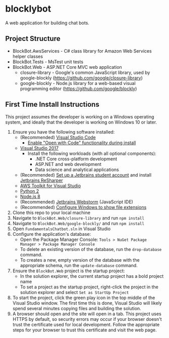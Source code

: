 # blocklybot

A web application for building chat bots.

## Project Structure
* BlockBot.AwsServices - C# class library for Amazon Web Services helper classes
* BlockBot.Tests - MsTest unit tests
* BlockBot.Web - ASP.NET Core MVC web application
  * closure-library - Google's common JavaScript library, used by google-blockly (https://github.com/google/closure-library)
  * google-blockly - Node.js library for a web-based visual programming editor (https://github.com/google/blockly)
  
## First Time Install Instructions

This project assumes the developer is working on a Windows operating system, and ideally that the developer is working on Windows 10 or later.

1. Ensure you have the following software installed:
   * (Recommended) [Visual Studio Code](https://code.visualstudio.com/)
     * [Enable "Open with Code" functionality during install](https://thisdavej.com/right-click-on-windows-folder-and-open-with-visual-studio-code/)
   * [Visual Studio 2017](https://visualstudio.microsoft.com/thank-you-downloading-visual-studio/?sku=Community&rel=15#)
     * Install the following workloads (with all optional components): 
       * .NET Core cross-platform development
       * ASP.NET and web development
       * Data science and analytical applications
   * (Recommended) [Set up a Jetbrains student account](https://www.jetbrains.com/student/) and  install [Jetbrains ReSharper](https://www.jetbrains.com/resharper/)
   * [AWS Toolkit for Visual Studio](https://marketplace.visualstudio.com/items?itemName=AmazonWebServices.AWSToolkitforVisualStudio2017&refid=gs_card)
   * [Python 2](https://www.python.org/download/releases/2.7.8/)
   * [Node.js 8](https://nodejs.org/en/)
   * (Recommended) [Jetbrains Webstorm](https://www.jetbrains.com/webstorm/) (JavaScript IDE)
   * (Recommended) [Configure Windows to show file extensions](https://www.howtogeek.com/205086/beginner-how-to-make-windows-show-file-extensions/)
2. Clone this repo to your local machine
3. Navigate to `BlockBot.Web/closure-library` and run `npm install`
4. Navigate to `BlockBot.Web/google-blockly/` and run `npm install`
5. Open `FundamentalsChatbot.sln` in Visual Studio
6. Configure the application's database: 
   * Open the Package Manager Console: `Tools > NuGet Package Manager > Package Manager Console`
   * To delete an existing version of the database, run the `drop-database` command.
   * To creates a new, empty version of the database with the appropriate schema, run the `update-database` command.
7. Ensure the `BlockBot.Web` project is the startup project:
   * In the solution explorer, the current startup project has a bold project name
   * To set a project as the startup project, right-click the project in the solution explorer and select `Set as StartUp Project`
8. To start the project, click the green play icon in the top middle of the Visual Studio window. The first time this is done, Visual Studio will likely spend several minutes copying files and building the solution.
9. A browser should open and the site will open in a tab. This project uses HTTPS by default, so security errors may occur if your browser doesn't trust the certificate used for local development. Follow the appropriate steps for your browser to trust this certificate and visit the web page.
